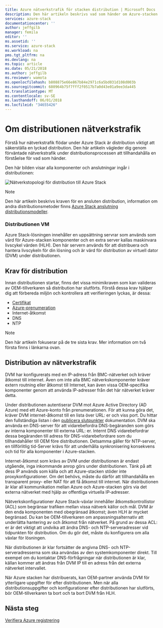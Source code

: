 ```yaml
---
title: Azure nätverkstrafik för stacken distribution | Microsoft Docs
description: Den här artikeln beskrivs vad som händer om Azure-stacken distributionsprocesser för nätverk.
services: azure-stack
documentationcenter: ''
author: jeffgilb
manager: femila
editor: ''
ms.assetid: ''
ms.service: azure-stack
ms.workload: na
pms.tgt_pltfrm: na
ms.devlang: na
ms.topic: article
ms.date: 05/21/2018
ms.author: jeffgilb
ms.reviewer: wamota
ms.openlocfilehash: b808875e66e867b84e2971c6a5bd031d108d003b
ms.sourcegitcommit: 680964b75f7fff2f0517b7a0d43e01a9ee3da445
ms.translationtype: MT
ms.contentlocale: sv-SE
ms.lasthandoff: 06/01/2018
ms.locfileid: "34655426"
---
```

# <a name="about-deployment-network-traffic"></a>Om distributionen nätverkstrafik
Förstå hur nätverkstrafik flödar under Azure Stack är distribution viktigt att säkerställa en lyckad distribution. Den här artikeln vägleder dig genom förväntade nätverkstrafik under distributionsprocessen att tillhandahålla en förståelse för vad som händer.

Den här bilden visar alla komponenter och anslutningar ingår i distributionen:

![Nätverkstopologi för distribution till Azure Stack](media/deployment-networking/figure1.png)

> [!NOTE]
> Den här artikeln beskrivs kraven för en ansluten distribution, information om andra distributionsmetoder finns [Azure Stack anslutning distributionsmodeller](azure-stack-connection-models.md).

### <a name="the-deployment-vm"></a>Distributionen VM
Azure Stack-lösningen innehåller en uppsättning servrar som används som värd för Azure-stacken komponenter och en extra server kallas maskinvara livscykel värden (HLH). Den här servern används för att distribuera och hantera livscykeln för din lösning och är värd för distribution av virtuell dator (DVM) under distributionen.

## <a name="deployment-requirements"></a>Krav för distribution
Innan distributionen startar, finns det vissa minimikraven som kan valideras av OEM-tillverkaren så distribution har slutförts. Förstå dessa krav hjälper dig att förbereda miljön och kontrollera att verifieringen lyckas, är dessa:

-   [Certifikat](azure-stack-pki-certs.md)
-   [Azure-prenumeration](https://azure.microsoft.com/free/?b=17.06)
-   Internet-åtkomst
-   DNS
-   NTP

> [!NOTE]
> Den här artikeln fokuserar på de tre sista krav. Mer information om två första finns i länkarna ovan.

## <a name="deployment-network-traffic"></a>Distribution av nätverkstrafik
DVM har konfigurerats med en IP-adress från BMC-nätverket och kräver åtkomst till internet. Även om inte alla BMC nätverkskomponenter kräver extern routning eller åtkomst till Internet, kan även vissa OEM-specifika komponenter genom att använda IP-adresser från det här nätverket kräver detta.

Under distributionen autentiserar DVM mot Azure Active Directory (AD Azure) med ett Azure-konto från prenumerationen. För att kunna göra det, kräver DVM internet-åtkomst till en lista över URL: er och viss port. Du hittar den fullständiga listan i den [publicera slutpunkter](azure-stack-integrate-endpoints.md) dokumentation. DVM ska använda en DNS-server för att vidarebefordra DNS-begäranden som görs av interna komponenter till externa URL: er. Internt DNS vidarebefordrar dessa begäranden till adress för DNS-vidarebefordrare som du tillhandahåller till OEM före distributionen. Detsamma gäller för NTP-server, en tillförlitlig tid-Server krävs för att underhålla synkronisering konsekvens och tid för alla komponenter i Azure-stacken.

Internet-åtkomst som krävs av DVM under distributionen är endast utgående, inga inkommande anrop görs under distributionen. Tänk på att dess IP används som källa och att Azure-stacken stöder inte proxykonfigurationer. Om det behövs, måste du därför att tillhandahålla en transparent proxy- eller NAT för att få åtkomst till internet. När distributionen är klar all kommunikation mellan Azure och Azure-stacken görs via det externa nätverket med hjälp av offentliga virtuella IP-adresser.

Nätverkskonfigurationer Azure Stack-växlar innehåller åtkomstkontrollistor (ACL) som begränsar trafiken mellan vissa nätverk källor och mål. DVM är den enda komponenten med obegränsad åtkomst; även HLH är mycket begränsad. Du kan be OEM-tillverkaren om anpassningsalternativ att underlätta hantering av och åtkomst från nätverket. På grund av dessa ACL: er är det viktigt att undvika att ändra DNS- och NTP-serveradresser vid tidpunkten för distribution. Om du gör det, måste du konfigurera om alla växlar för lösningen.

När distributionen är klar fortsätter de angivna DNS- och NTP-serveradresserna som ska användas av den systemkomponenter direkt. Till exempel om du kontaktar DNS-förfrågningar när distributionen är klar, källan kommer att ändras från DVM IP till en adress från det externa nätverket intervallet.

När Azure stacken har distribuerats, kan OEM-partner använda DVM för ytterligare uppgifter för efter distributionen. Men när alla distributionsuppgifter och konfigurationer efter distributionen har slutförts, bör OEM-tillverkaren ta bort och ta bort DVM från HLH.

## <a name="next-steps"></a>Nästa steg
[Verifiera Azure registrering](azure-stack-validate-registration.md)
